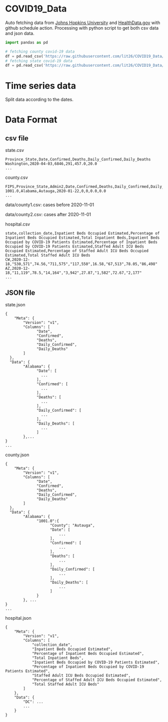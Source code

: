 # COVID19_Data

Auto fetching data from [Johns Hopkins University](https://github.com/CSSEGISandData/COVID-19) and [HealthData.gov](https://healthdata.gov/) with github schedule action. Processing with python script to get both csv data and json data.

```python
import pandas as pd

# fetching county covid-19 data
df = pd.read_csv('https://raw.githubusercontent.com/lit26/COVID19_Data/main/data/covid_19_county1.csv')
# fetching state covid-19 data
df = pd.read_csv('https://raw.githubusercontent.com/lit26/COVID19_Data/main/data/covid_19_state.csv')
```

# Time series data

Split data according to the dates.

# Data Format

## csv file
state.csv
```
Province_State,Date,Confirmed,Deaths,Daily_Confirmed,Daily_Deaths
Washington,2020-04-03,6846,291,457.0,20.0
...
```

county.csv
```
FIPS,Province_State,Admin2,Date,Confirmed,Deaths,Daily_Confirmed,Daily_Deaths
1001.0,Alabama,Autauga,2020-01-22,0,0,0.0,0.0
...
```
data/county1.csv: cases before 2020-11-01

data/county2.csv: cases after 2020-11-01

hospital.csv
```
state,collection_date,Inpatient Beds Occupied Estimated,Percentage of Inpatient Beds Occupied Estimated,Total Inpatient Beds,Inpatient Beds Occupied by COVID-19 Patients Estimated,Percentage of Inpatient Beds Occupied by COVID-19 Patients Estimated,Staffed Adult ICU Beds Occupied Estimated,Percentage of Staffed Adult ICU Beds Occupied Estimated,Total Staffed Adult ICU Beds
CW,2020-12-18,"530,571",74.56,"711,575","117,550",16.58,"67,513",78.05,"86,498"
AZ,2020-12-18,"11,119",78.5,"14,164","3,942",27.87,"1,582",72.67,"2,177"
...
```

## JSON file
state.json
```
{
    "Meta": {
        "Version": "v1",
        "Columns": [
              "Date",
              "Confirmed",
              "Deaths",
              "Daily_Confirmed",
              "Daily_Deaths"
        ]
  },
  "Data": {
        "Alabama": {
              "Date": [
                ...
              ],
              "Confirmed": [
                ...
              ],
              "Deaths": [
                ...
              ],
              "Daily_Confirmed": [
                ...
              ],
              "Daily_Deaths": [
                ...
              ]
        },...
}
...
```
county.json
```
{
    "Meta": {
        "Version": "v1",
        "Columns": [
              "Date",
              "Confirmed",
              "Deaths",
              "Daily_Confirmed",
              "Daily_Deaths"
        ]
  },
  "Data": {
        "Alabama": {
              "1001.0":{
                    "County": "Autauga",
                    "Date": [
                        ...
                    ],
                    "Confirmed": [
                        ...
                    ],
                    "Deaths": [
                        ...
                    ],
                    "Daily_Confirmed": [
                        ...
                    ],
                    "Daily_Deaths": [
                        ...
                    ]
              }
        }, ...
}
...
```
hospital.json
```
{
    "Meta": {
        "Version": "v1", 
        "Columns": [
            "collection_date", 
            "Inpatient Beds Occupied Estimated", 
            "Percentage of Inpatient Beds Occupied Estimated", 
            "Total Inpatient Beds", 
            "Inpatient Beds Occupied by COVID-19 Patients Estimated", 
            "Percentage of Inpatient Beds Occupied by COVID-19 Patients Estimated", 
            "Staffed Adult ICU Beds Occupied Estimated", 
            "Percentage of Staffed Adult ICU Beds Occupied Estimated", 
            "Total Staffed Adult ICU Beds"
        ]
    }, 
    "Data": {
        "DC": ...
        ...
    }
}
```
